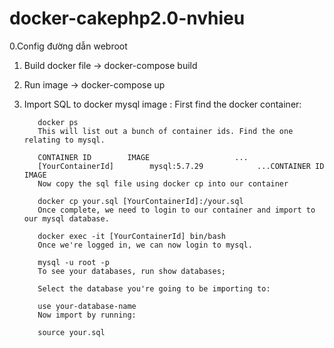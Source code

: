 # docker-cakephp2.0-nvhieu
0.Config đường dẫn webroot
1. Build docker file -> docker-compose build 
2. Run image -> docker-compose up 
3. Import SQL to docker mysql image : 
          First find the docker container:

          docker ps
          This will list out a bunch of container ids. Find the one relating to mysql.

          CONTAINER ID        IMAGE                   ...
          [YourContainerId]        mysql:5.7.29            ...CONTAINER ID        IMAGE                   
          Now copy the sql file using docker cp into our container

          docker cp your.sql [YourContainerId]:/your.sql
          Once complete, we need to login to our container and import to our mysql database.

          docker exec -it [YourContainerId] bin/bash
          Once we're logged in, we can now login to mysql.

          mysql -u root -p 
          To see your databases, run show databases;

          Select the database you're going to be importing to:

          use your-database-name
          Now import by running:

          source your.sql
          
          
       
